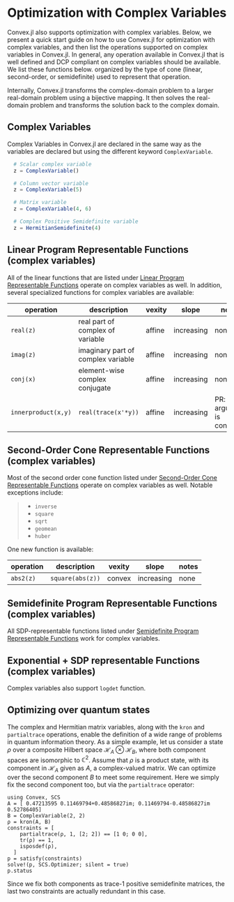 # Optimization with Complex Variables

Convex.jl also supports optimization with complex variables. Below, we
present a quick start guide on how to use Convex.jl for optimization
with complex variables, and then list the operations supported on
complex variables in Convex.jl. In general, any operation available in
Convex.jl that is well defined and DCP compliant on complex variables
should be available. We list these functions below. organized by the
type of cone (linear, second-order, or semidefinite) used to represent
that operation.

Internally, Convex.jl transforms the complex-domain problem to a larger
real-domain problem using a bijective mapping. It then solves the
real-domain problem and transforms the solution back to the complex
domain.

## Complex Variables

Complex Variables in Convex.jl are declared in the same way as the
variables are declared but using the different keyword
`ComplexVariable`.

```julia
  # Scalar complex variable
  z = ComplexVariable()

  # Column vector variable
  z = ComplexVariable(5)

  # Matrix variable
  z = ComplexVariable(4, 6)

  # Complex Positive Semidefinite variable
  z = HermitianSemidefinite(4)
```

## Linear Program Representable Functions (complex variables)

All of the linear functions that are listed under
[Linear Program Representable Functions](@ref) operate
on complex variables as well. In addition, several specialized functions
for complex variables are available:

| operation           | description                             | vexity | slope      | notes                        |
| ------------------- | --------------------------------------- | ------ | ---------- | ---------------------------- |
| `real(z)`           | real part of complex of variable   | affine | increasing | none                         |
| `imag(z)`           | imaginary part of complex variable | affine | increasing | none                         |
| `conj(x)`           | element-wise complex conjugate          | affine | increasing | none                         |
| `innerproduct(x,y)` | `real(trace(x'*y))`                     | affine | increasing | PR: one argument is constant |

## Second-Order Cone Representable Functions (complex variables)

Most of the second order cone function listed under
[Second-Order Cone Representable Functions](@ref)
operate on complex variables as well. Notable exceptions include:

> -   `inverse`
> -   `square`
> -   `sqrt`
> -   `geomean`
> -   `huber`

One new function is available:

| operation | description      | vexity | slope      | notes |
| --------- | ---------------- | ------ | ---------- | ----- |
| `abs2(z)` | `square(abs(z))` | convex | increasing | none  |

## Semidefinite Program Representable Functions (complex variables)

All SDP-representable functions listed under
[Semidefinite Program Representable Functions](@ref)
work for complex variables.

## Exponential + SDP representable Functions (complex variables)

Complex variables also support `logdet` function.

## Optimizing over quantum states

The complex and Hermitian matrix variables, along with the
`kron` and `partialtrace` operations, enable the
definition of a wide range of problems in quantum information theory. As
a simple example, let us consider a state $\rho$ over a composite
Hilbert space $\mathcal{H}_A\otimes\mathcal{H}_B$, where both component
spaces are isomorphic to $\mathbb{C}^2$. Assume that $\rho$ is a product
state, with its component in $\mathcal{H}_A$ given as $A$, a
complex-valued matrix. We can optimize over the second component $B$ to
meet some requirement. Here we simply fix the second component too, but
via the `partialtrace` operator:

```@example
using Convex, SCS
A = [ 0.47213595 0.11469794+0.48586827im; 0.11469794-0.48586827im  0.52786405]
B = ComplexVariable(2, 2)
ρ = kron(A, B)
constraints = [
    partialtrace(ρ, 1, [2; 2]) == [1 0; 0 0],
    tr(ρ) == 1,
    isposdef(ρ),
  ]
p = satisfy(constraints)
solve!(p, SCS.Optimizer; silent = true)
p.status
```

Since we fix both components as trace-1 positive semidefinite matrices,
the last two constraints are actually redundant in this case.
